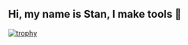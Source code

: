 ## Hi, my name is Stan, I make tools 🦀

[![trophy](https://github-profile-trophy.vercel.app/?username=stan-smith&theme=onedark)](https://github.com/ryo-ma/github-profile-trophy)
